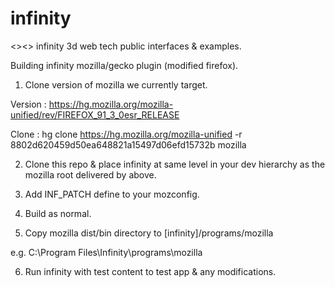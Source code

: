 # infinity
&lt;>&lt;> infinity 3d web tech public interfaces &amp; examples.


Building infinity mozilla/gecko plugin (modified firefox).


1. Clone version of mozilla we currently target.

Version : https://hg.mozilla.org/mozilla-unified/rev/FIREFOX_91_3_0esr_RELEASE

Clone : hg clone https://hg.mozilla.org/mozilla-unified -r 8802d620459d50ea648821a15497d06efd15732b mozilla

2. Clone this repo & place infinity at same level in your dev hierarchy as the mozilla root delivered by above.

3. Add INF_PATCH define to your mozconfig.

4. Build as normal.

5. Copy mozilla dist/bin directory to [infinity]/programs/mozilla

e.g. C:\Program Files\Infinity\programs\mozilla

6. Run infinity with test content to test app & any modifications.

